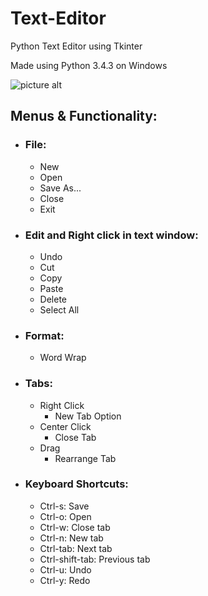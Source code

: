 # Text-Editor
Python Text Editor using Tkinter

Made using Python 3.4.3 on Windows

![picture alt](http://i.imgur.com/5gL3l1D.png "Notepad+=1")

## Menus & Functionality:

* ### File:  
  * New  
  * Open  
  * Save As...  
  * Close  
  * Exit  

* ### Edit and Right click in text window:  
    * Undo  
    * Cut  
    * Copy  
    * Paste  
    * Delete  
    * Select All  
    
* ### Format:  
    * Word Wrap  
    
* ### Tabs:  
    * Right Click  
      * New Tab Option  
    * Center Click  
      * Close Tab  
    * Drag  
      * Rearrange Tab  
      
* ### Keyboard Shortcuts:  
    * Ctrl-s: Save  
    * Ctrl-o: Open  
    * Ctrl-w: Close tab  
    * Ctrl-n: New tab  
    * Ctrl-tab: Next tab  
    * Ctrl-shift-tab: Previous tab  
    * Ctrl-u: Undo  
    * Ctrl-y: Redo  
    
